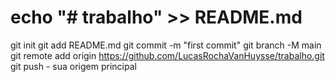 # echo "# trabalho" >> README.md 
git init 
git add README.md 
git commit -m "first commit" 
git branch -M main 
git remote add origin https://github.com/LucasRochaVanHuysse/trabalho.git
 git push - sua origem principal
